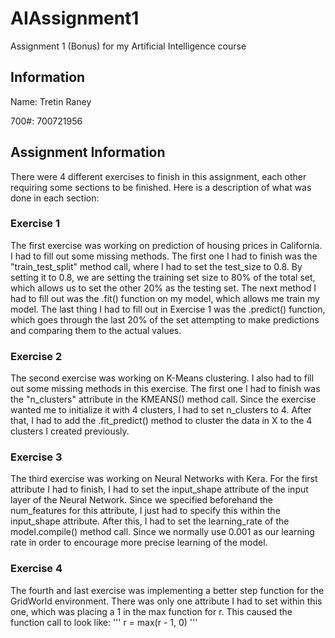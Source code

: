 # AIAssignment1
Assignment 1 (Bonus) for my Artificial Intelligence course

## Information
Name: Tretin Raney

700#: 700721956

## Assignment Information
There were 4 different exercises to finish in this assignment, each other requiring some sections to be finished. Here is a description of what was done in each section:

### Exercise 1
The first exercise was working on prediction of housing prices in California. I had to fill out some missing methods. The first one I had to finish was the "train_test_split" method call, where I had to set the test_size to 0.8. By setting it to 0.8, we are setting the training set size to 80% of the total set, which allows us to set the other 20% as the testing set. The next method I had to fill out was the .fit() function on my model, which allows me train my model. The last thing I had to fill out in Exercise 1 was the .predict() function, which goes through the last 20% of the set attempting to make predictions and comparing them to the actual values.

### Exercise 2
The second exercise was working on K-Means clustering. I also had to fill out some missing methods in this exercise. The first one I had to finish was the "n_clusters" attribute in the KMEANS() method call. Since the exercise wanted me to initialize it with 4 clusters, I had to set n_clusters to 4. After that, I had to add the .fit_predict() method to cluster the data in X to the 4 clusters I created previously.

### Exercise 3
The third exercise was working on Neural Networks with Kera. For the first attribute I had to finish, I had to set the input_shape attribute of the input layer of the Neural Network. Since we specified beforehand the num_features for this attribute, I just had to specify this within the input_shape attribute. After this, I had to set the learning_rate of the model.compile() method call. Since we normally use 0.001 as our learning rate in order to encourage more precise learning of the model.

### Exercise 4
The fourth and last exercise was implementing a better step function for the GridWorld environment. There was only one attribute I had to set within this one, which was placing a 1 in the max function for r. This caused the function call to look like:
'''
r = max(r - 1, 0)
'''
